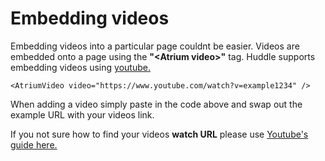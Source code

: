 # Embedding videos

Embedding videos into a particular page couldnt be easier. Videos are embedded onto a page using the **"&lt;Atrium video&gt;"** tag. Huddle supports embedding videos using [youtube. ](www.youtube.com)

```text
<AtriumVideo video="https://www.youtube.com/watch?v=example1234" />
```

When adding a video simply paste in the code above and swap out the example URL with your videos link.

If you not sure how to find your videos **watch URL** please use [Youtube's guide here.](https://support.google.com/youtube/answer/57741?co=GENIE.Platform%3DDesktop&hl=en)

